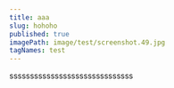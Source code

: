 ```yaml
---
title: aaa
slug: hohoho
published: true
imagePath: image/test/screenshot.49.jpg
tagNames: test
---
```

ssssssssssssssssssssssssssssss